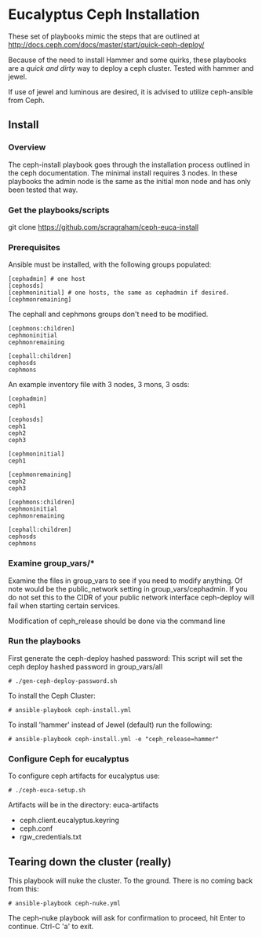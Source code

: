 # Eucalyptus Ceph Installation

These set of playbooks mimic the steps that are outlined at http://docs.ceph.com/docs/master/start/quick-ceph-deploy/

Because of the need to install Hammer and some quirks, these playbooks are a *quick and dirty* way to deploy a ceph cluster. Tested with hammer and jewel.

If use of jewel and luminous are desired, it is advised to utilize ceph-ansible from Ceph. 

## Install

### Overview
The ceph-install playbook goes through the installation process outlined in the ceph documentation.
The minimal install requires 3 nodes. In these playbooks the admin node is the same as the initial mon node and 
has only been tested that way.

### Get the playbooks/scripts
git clone https://github.com/scragraham/ceph-euca-install

### Prerequisites
Ansible must be installed, with the following groups populated:

```
[cephadmin] # one host
[cephosds]
[cephmoninitial] # one hosts, the same as cephadmin if desired.
[cephmonremaining]
```

The cephall and cephmons groups don't need to be modified.
```
[cephmons:children]
cephmoninitial
cephmonremaining

[cephall:children]
cephosds
cephmons
```

An example inventory file with 3 nodes, 3 mons, 3 osds:
```
[cephadmin]
ceph1

[cephosds]
ceph1
ceph2
ceph3

[cephmoninitial]
ceph1

[cephmonremaining]
ceph2
ceph3

[cephmons:children]
cephmoninitial
cephmonremaining

[cephall:children]
cephosds
cephmons
```

### Examine group_vars/*

Examine the files in group_vars to see if you need to modify anything. 
Of note would be the public_network setting in group_vars/cephadmin. If you
do not set this to the CIDR of your public network interface ceph-deploy will fail 
when starting certain services.

Modification of ceph_release should be done via the command line

### Run the playbooks

First generate the ceph-deploy hashed password:
This script will set the ceph deploy hashed password in group_vars/all
```
# ./gen-ceph-deploy-password.sh
```

To install the Ceph Cluster:
```
# ansible-playbook ceph-install.yml
```

To install 'hammer' instead of Jewel (default) run the following:
```
# ansible-playbook ceph-install.yml -e "ceph_release=hammer"
```

### Configure Ceph for eucalyptus

To configure ceph artifacts for eucalyptus use:
```
# ./ceph-euca-setup.sh
```

Artifacts will be in the directory: euca-artifacts 
 * ceph.client.eucalyptus.keyring 
 * ceph.conf
 * rgw_credentials.txt

## Tearing down the cluster (really)

This playbook will nuke the cluster. To the ground. There is no coming back from this:
```
# ansible-playbook ceph-nuke.yml
```

The ceph-nuke playbook will ask for confirmation to proceed, hit Enter to continue. Ctrl-C 'a' to exit.
